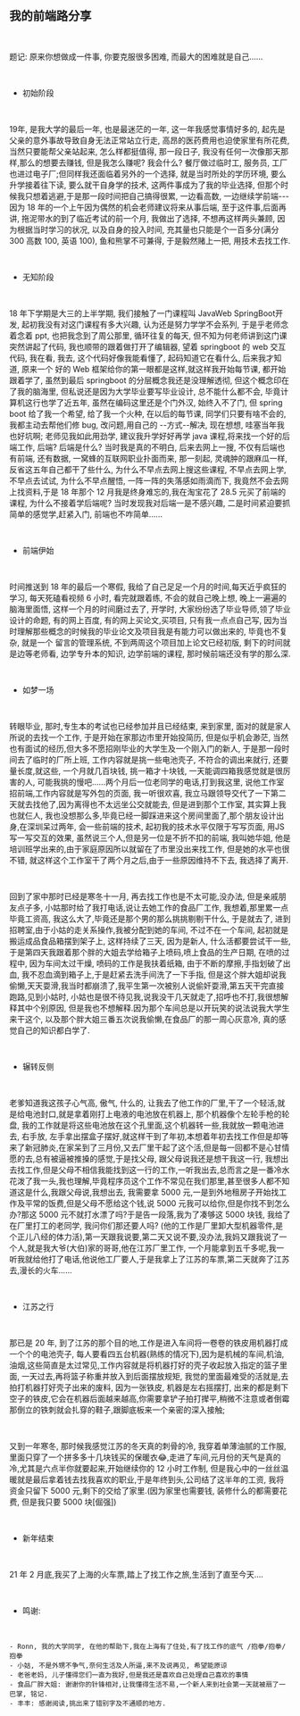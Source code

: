 ## 我的前端路分享
<br>

题记: 原来你想做成一件事, 你要克服很多困难, 而最大的困难就是自己......


<br>

- 初始阶段

<br>

  19年, 是我大学的最后一年, 也是最迷茫的一年, 这一年我感觉事情好多的, 起先是父亲的意外事故导致自身无法正常站立行走, 
  高昂的医药费用也迫使家里有所花费, 当然只要能帮父亲站起来, 怎么样都挺值得, 那一段日子, 我没有任何一次像那天那样,那么的想要去赚钱, 但是我怎么赚呢? 我会什么? 餐厅做过临时工, 服务员, 工厂也进过电子厂;但同样我还面临着另外的一个选择, 就是当时所处的学历环境, 要么升学接着往下读, 要么就干自身学的技术, 这两件事成为了我的毕业选择, 但那个时候我只想着逃避,于是那一段时间把自己搞得很累, 一边看高数, 一边继续学前端---因为 18 年的一个上午因为偶然的机会老师建议将来从事后端, 至于这件事,后面再讲, 拖泥带水的到了临近考试的前一个月, 我做出了选择, 不想再这样两头兼顾, 因为根据当时学习的状况, 以及自身的投入时间, 充其量也只能是个一百多分(满分 300 高数 100, 英语 100), 鱼和熊掌不可兼得, 于是毅然赌上一把, 用技术去找工作.

<br>

- 无知阶段

<br>

  18 年下学期是大三的上半学期, 我们接触了一门课程叫 <span class='keyword'>JavaWeb SpringBoot开发</span>, 起初我没有对这门课程有多大兴趣, 认为还是努力学学不会系列, 于是乎老师念着念着 ppt, 也把我念到了周公那里, 循环往复的每天,
  但不知为何老师讲到这门课突然讲起了代码, 我也顺带的跟着做打开了编辑器, 望着 springboot 的 web 交互代码, 我在看, 我去, 这个代码好像我能看懂了, 起码知道它在看什么, 后来我才知道, 原来一个 好的 Web 框架给你的第一眼都是这样,就这样我开始每节课, 都开始跟着学了, 虽然到最后 springboot 的分层概念我还是没理解透彻, 但这个概念印在了我的脑海里, 但私说还是因为大学毕业要写毕业设计, 总不能什么都不会, 毕竟计算机这行也学了近五年, 虽然在编码这里还是个门外汉, 始终入不了门, 但 spring boot 给了我一个希望, 给了我一个火种, 在以后的每节课, 同学们只要有啥不会的, 我都主动去帮他们修 bug, 改问题,用自己的 --方式--解决, 现在想想, 哇塞当年我也好坑啊; 老师见我如此用劲学, 建议我升学好好再学 java 课程,将来找一个好的后端工作, 后端? 后端是什么? 当时我是真的不明白, 后来去网上一搜, 不仅有后端也有前端, 还有数据, 一窝蜂的互联网职业扑面而来, 那一刻起, 灵魂肿的跟麻瓜一样, 反省这五年自己都干了些什么, 为什么不早点去网上搜这些课程, 不早点去网上学, 不早点去试试, 为什么不早点醒悟, 一阵一阵的失落感如雨滴而下, 我竟然不会去网上找资料,于是 18 年那个 12 月我是终身难忘的,我在淘宝花了 28.5 元买了前端的课程, 为什么不接着学后端呢? 当时发现我对后端一是不感兴趣, 二是时间紧迫要抓简单的感觉学,赶紧入门, 前端也不咋简单......

<br>

- 前端伊始

<br>

  时间推送到 18 年的最后一个寒假, 我给了自己足足一个月的时间,每天近乎疯狂的学习, 每天死磕看视频 6 小时, 看完就跟着练,
  不会的就自己晚上想, 晚上一遍遍的脑海里面悟, 这样一个月的时间磨过去了, 开学时, 大家纷纷选了毕业导师,领了毕业设计的命题,
  有的网上百度, 有的网上买论文,买项目, 只有我一点点自己写, 因为当时理解那些概念的时候我的毕业论文及项目我是有能力可以做出来的, 毕竟也不复杂, 就是一个 留言的管理系统, 不到两周这个项目加上论文已经初版, 剩下的时间就是边等老师看, 边学专升本的知识, 边学前端的课程, 那时候前端还没有学的那么深.

<br>

- 如梦一场

<br>

  转眼毕业, 那时,专生本的考试也已经参加并且已经结束, 来到家里, 面对的就是家人所说的去找一个工作, 于是开始在家那边市里开始投简历, 但是似乎机会渺茫, 当然也有面试的经历,但大多不愿招刚毕业的大学生及一个刚入门的新人, 于是那一段时间去了临时的厂所上班, 工作内容就是挑一些电池壳子, 不符合的调出来就行, 还要量长度,就这些, 一个月就几百块钱, 挑一箱才十块钱, 一天能调四箱我感觉就是很厉害的人, 可能我挑的慢吧......两个月后一位老同学的电话,打到我这里, 说他工作室招前端,工作内容就是写外包的页面, 我一听很欢喜, 我立马跟领导交代了一下第二天就去找他了,因为离得也不太远坐公交就能去, 但是进到那个工作室, 其实算上我也就仨人, 我也没想那么多,毕竟已经一脚踩进来这个房间里面了,那个朋友设计出身,在深圳呆过两年, 会一些前端的技术, 起初我的技术水平仅限于写写页面, 用JS 写一写交互的效果, 虽然说三个人,但是另一位是不折不扣的前端, 我叫她华姐, 他是培训班学出来的,由于家庭原因所以就留在了市里没出来找工作, 但是她的水平也很不错, 就这样这个工作室干了两个月之后,由于一些原因维持不下去, 我选择了离开.

  <br>

  回到了家中那时已经是寒冬十一月, 再去找工作也是不太可能,没办法, 但是亲戚朋友点子多, 小姑那时给了我打电话,说让去她工作的食品厂工作, 我想着,那里累一点毕竟工资高, 我这么大了,毕竟还是那个男的那么挑挑剔剔干什么, 于是就去了, 进到招聘室,由于小姑的走关系操作,我被分配到她的车间, 不过不在一个车间, 起初就是搬运成品食品箱摆到架子上, 这样持续了三天, 因为是新人, 什么活都要尝试干一些, 于是第四天我跟着那个胖的大姐去学给箱子上喷码,喷上食品的生产日期, 在喷的过程中, 因为车间太过干燥, 喷码的工作是我扶着纸箱, 由于不断的摩擦,手指划破了出血, 我不忍血滴到箱子上,于是赶紧去洗手间洗了一下手指, 但是这个胖大姐却说我偷懒,天天耍滑,我当时都崩溃了,我平生第一次被别人说偷奸耍滑,第五天干完直接跑路,见到小姑时, 小姑也是很不待见我,说我没干几天就走了,招呼也不打,我很想解释其中个别原因, 但是我也不想解释.因为那个车间总是以开玩笑的说法说我大学生来干这个, 以及那个胖大姐三番五次说我偷懒,在食品厂的那一周心灰意冷, 真的感觉自己的知识都白学了.

  <br>

  - 辗转反侧

  <br>

  老爹知道我这孩子心气高, 傲气, 什么的, 让我去了他工作的厂里,干了一个轻活,就是给电池封口,就是拿着刚打上电液的电池放在机器上, 那个机器像个左轮手枪的轮盘, 我的工作就是将这些电池放在这个孔里面,这个机器转一些,我就放一颗电池进去, 右手放, 左手拿出摆盒子摆好,就这样干到了年初,本想着年初去找工作但是却等来了新冠肺炎,在家呆到了三月份,又去厂里干起了这个活,但是每一回都不是心甘情愿的去,总有被逼被推搡的感觉,于是找父母, 跟父母说我还是想干我这一行, 我想出去找工作,但是父母不相信我能找到这一行的工作,一听我出去,总而言之是一番冷水花泼了我一头,我也理解,毕竟程序员这个工作不常见在我们那里,甚至很多人都不知道这是什么,我跟父母说,我想出去, 我需要拿 5000 元,一是到外地租房子开始找工作及平常的饭费,但是父母不愿给这个钱,说 5000 元我可以给你,但是你找不到怎么办?那这 5000 元不就打水漂了吗?于是告一段落,我为了凑够这 5000 块钱, 我给了在厂里打工的老同学, 我问你们那还要人吗? (他的工作是厂里卸大型机器零件,是个正儿八经的体力活),第一天跟我说要,第二天又说不要,没办法,我妈又跟我说了一个人,就是我大爷(大伯)家的哥哥,他在江苏厂里工作, 一个月能拿到五千多呢,我一听我就给他打了电话,他说他工厂要人,于是我拿上了江苏的车票,第二天就奔了江苏去,漫长的火车......

  <br>

  - 江苏之行

  <br>

  那已是 20 年, 到了江苏的那个目的地,工作是进入车间将一卷卷的铁皮用机器打成一个个的电池壳子, 每人要看四五台机器(熟练的情况下),因为是机械的车间,机油,油烟,这些简直是太过常见,工作内容就是将机器打好的壳子收起放入指定的篮子里面, 一天过去,再将篮子称重并放入到后面摆放规矩, 我觉的里面最难受的活就是,去拍打机器打好壳子出来的废料, 因为一张铁皮, 机器是左右摇摆打, 出来的都是剩下空子的铁皮,它会在机器后面越来越高,你需要拿铲子拍打撵平,稍微不注意或者倒霉那倒立的铁刺就会扎穿的鞋子,跟脚底板来一个亲密的深入接触;

  <br>

  又到一年寒冬, 那时候我感觉江苏的冬天真的刺骨的冷, 我穿着单薄油腻的工作服,里面只穿了一个拼多多十几块钱买的保暖衣😂,走进了车间,元月份的天气是真的冷,尤其是六点半你就要起来,开始继续你的 12 小时工作制, 但是我心中的一丝丝温暖就是最后拿着钱去找我喜欢的职业,于是年终到头,公司结了这半年的工资, 我将资金只留下 5000 元,剩下的交给了家里.(因为家里也需要钱, 装修什么的都需要花费, 但是我只要 5000 块[倔强])

  <br>

  - 新年结束

  <br>

  21 年 2 月底,我买了上海的火车票,踏上了找工作之旅,生活到了直至今天....

  <br>

  - 鸣谢:

  <br>

    - Ronn, 我的大学同学, 在他的帮助下,我在上海有了住处,有了找工作的底气 /抱拳/抱拳/抱拳
    - 小姑, 不是外甥不争气,奈何生活及人所逼,来不及说再见, 希望能原谅
    - 老爸老妈, 儿子懂得您们一直为我好,但是我还是喜欢自己处理自己喜欢的事情
    - 食品厂胖大姐: 谢谢你的针锋相对,让我懂得生活不易,一个新人来到社会第一天就被扇了一巴掌, 铭记.
    - 丰丰: 感谢阅读,挑出来了错别字及不通顺的地方.
